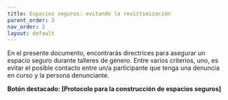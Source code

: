 ```yaml
---
title: Espacios seguros: evitando la revictimización
parent_order: 3
nav_order: 2
layout: default
---
```


En el presente documento, encontrarás directrices para asegurar un espacio seguro durante talleres de género. Entre varios criterios, uno, es evitar el posible contacto entre un/a participante que tenga una denuncia en curso y la persona denunciante.

**Botón destacado: \[Protocolo para la construcción de espacios seguros\]**

